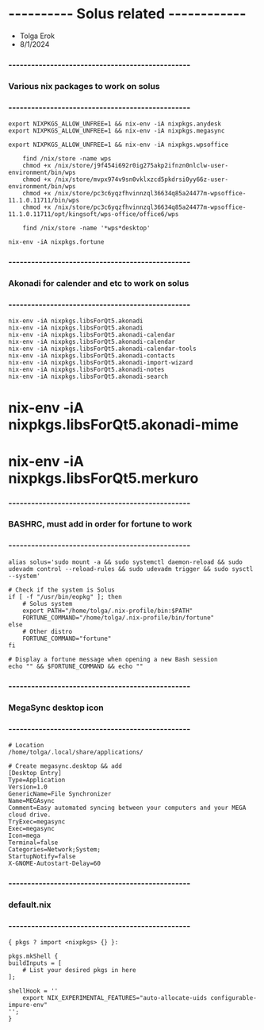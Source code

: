 # ----------      Solus related       ------------ ###
 - Tolga Erok
 - 8/1/2024 

### ------------------------------------------------ ###
### Various nix packages to work on solus
### ------------------------------------------------ ###

    export NIXPKGS_ALLOW_UNFREE=1 && nix-env -iA nixpkgs.anydesk
    export NIXPKGS_ALLOW_UNFREE=1 && nix-env -iA nixpkgs.megasync 
    
    export NIXPKGS_ALLOW_UNFREE=1 && nix-env -iA nixpkgs.wpsoffice      
        
        find /nix/store -name wps
        chmod +x /nix/store/j9f454i692r0ig275akp2ifnzn0nlclw-user-environment/bin/wps
        chmod +x /nix/store/mvpx974v9sn0vklxzcd5pkdrsi0yy66z-user-environment/bin/wps
        chmod +x /nix/store/pc3c6yqzfhvinnzql36634q85a24477m-wpsoffice-11.1.0.11711/bin/wps
        chmod +x /nix/store/pc3c6yqzfhvinnzql36634q85a24477m-wpsoffice-11.1.0.11711/opt/kingsoft/wps-office/office6/wps

        find /nix/store -name '*wps*desktop'
        
    nix-env -iA nixpkgs.fortune

### ------------------------------------------------ ###
### Akonadi for calender and etc to work on solus
### ------------------------------------------------ ###
  
    nix-env -iA nixpkgs.libsForQt5.akonadi
    nix-env -iA nixpkgs.libsForQt5.akonadi
    nix-env -iA nixpkgs.libsForQt5.akonadi-calendar
    nix-env -iA nixpkgs.libsForQt5.akonadi-calendar
    nix-env -iA nixpkgs.libsForQt5.akonadi-calendar-tools
    nix-env -iA nixpkgs.libsForQt5.akonadi-contacts
    nix-env -iA nixpkgs.libsForQt5.akonadi-import-wizard
    nix-env -iA nixpkgs.libsForQt5.akonadi-notes
    nix-env -iA nixpkgs.libsForQt5.akonadi-search
  # nix-env -iA nixpkgs.libsForQt5.akonadi-mime
  # nix-env -iA nixpkgs.libsForQt5.merkuro    

### ------------------------------------------------ ###
### BASHRC, must add in order for fortune to work
### ------------------------------------------------ ###
    
    alias solus='sudo mount -a && sudo systemctl daemon-reload && sudo udevadm control --reload-rules && sudo udevadm trigger && sudo sysctl --system'

    # Check if the system is Solus
    if [ -f "/usr/bin/eopkg" ]; then
        # Solus system
        export PATH="/home/tolga/.nix-profile/bin:$PATH"
        FORTUNE_COMMAND="/home/tolga/.nix-profile/bin/fortune"
    else
        # Other distro
        FORTUNE_COMMAND="fortune"
    fi

    # Display a fortune message when opening a new Bash session
    echo "" && $FORTUNE_COMMAND && echo ""

### ------------------------------------------------ ###
### MegaSync desktop icon
### ------------------------------------------------ ###
    
    # Location
    /home/tolga/.local/share/applications/

    # Create megasync.desktop && add
    [Desktop Entry]
    Type=Application
    Version=1.0
    GenericName=File Synchronizer
    Name=MEGAsync
    Comment=Easy automated syncing between your computers and your MEGA cloud drive.
    TryExec=megasync
    Exec=megasync
    Icon=mega
    Terminal=false
    Categories=Network;System;
    StartupNotify=false
    X-GNOME-Autostart-Delay=60


### ------------------------------------------------ ###
### default.nix
### ------------------------------------------------ ###

    { pkgs ? import <nixpkgs> {} }:

    pkgs.mkShell {
    buildInputs = [
        # List your desired pkgs in here
    ];

    shellHook = ''
        export NIX_EXPERIMENTAL_FEATURES="auto-allocate-uids configurable-impure-env"
    '';
    }

